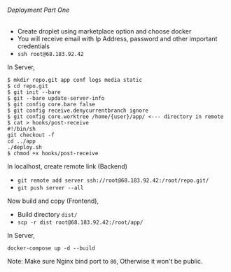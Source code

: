 ###### Deployment Part One

- Create droplet using marketplace option and choose docker
- You will receive email with Ip Address, password and other important credentials
- `ssh root@68.183.92.42`

In Server,
```
$ mkdir repo.git app conf logs media static
$ cd repo.git
$ git init --bare
$ git --bare update-server-info
$ git config core.bare false
$ git config receive.denycurrentbranch ignore
$ git config core.worktree /home/{user}/app/ <--- directory in remote
$ cat > hooks/post-receive
#!/bin/sh
git checkout -f
cd ../app
./deploy.sh
$ chmod +x hooks/post-receive
```

In localhost, create remote link (Backend)
- `git remote add server ssh://root@68.183.92.42:/root/repo.git/`
- `git push server --all`

Now build and copy (Frontend),
- Build directory `dist/`
- `scp -r dist root@68.183.92.42:/root/app/`

In Server,
```
docker-compose up -d --build
```

Note: Make sure Nginx bind port to `80`, Otherwise it won't be public.
